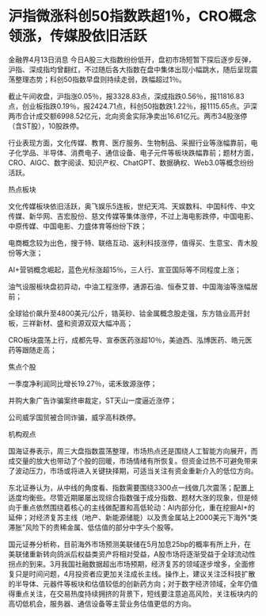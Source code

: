 # 沪指微涨科创50指数跌超1％，CRO概念领涨，传媒股依旧活跃

金融界4月13日消息
今日A股三大指数纷纷低开，盘初市场短暂下探后逐步反弹，沪指、深成指均曾翻红，不过随后各大指数在盘中集体出现小幅跳水，随后呈现震荡整理态势；科创50指数早盘则持续走弱，跌幅超过1％。

截止午间收盘，沪指涨0.05％，报3328.83点，深成指跌0.56％，报11816.83点，创业板指跌0.19％，报2424.71点，科创50指数跌1.22％，报1115.65点。沪深两市合计成交额6998.52亿元，北向资金实际净卖出16.61亿元。两市34股涨停（含ST股），10股跌停。

行业表现方面，文化传媒、教育、医疗服务、生物制品、采掘行业等涨幅靠前，电子化学品、半导体、消费电子、通信设备、电子元件等板块跌幅靠前；题材方面，CRO、AIGC、数字阅读、知识产权、ChatGPT、数据确权、Web3.0等概念纷纷活跃。

热点板块

文化传媒板块依旧活跃，奥飞娱乐5连板，世纪天鸿、天娱数科、中国科传、中文传媒、新华网、吉宏股份、慈文传媒等集体涨停，不过上海电影跌停，中国电影、中原传媒、中国电影、力盛体育等纷纷下跌；

电商概念较为出色，搜于特、联络互动、返利科技涨停，值得买、生意宝、青木股份等大涨；

AI+营销概念崛起，蓝色光标涨超15％，三人行、宣亚国际等不同程度上涨；

油气设服板块盘初异动，中油工程涨停，通源石油、恒泰艾普、中国海油等涨幅居前；

全球铪价飙升至4800美元/公斤，锆英砂、铪金属概念股走强，东方锆业高开封板，三祥新材、盛和资源双双大幅冲高；

CRO板块震荡上行，成都先导、宣泰医药涨超10％，美迪西、泓博医药、皓元医药等跟随走高；

焦点个股

一季度净利润同比增长19.27％，诺禾致源涨停；

并购大象广告诈骗案终审裁定，ST天山一度逼近涨停；

公司威孚国贸被合同诈骗，威孚高科跌停。

机构观点

国海证券表示，周三大盘指数震荡整理，市场热点还是围绕人工智能方向展开，而成交量的放大也带动了个股的回暖，市场情绪有所恢复。但资金过热不可避免带来了波动压力，市场或将进入关键抉择期，可适当关注有资金重新介入的低位方向。

东北证券认为，从中线的角度看、指数需要围绕3300点一线做几次震荡；配置上适度均衡些。尽管近期屡屡出现综合指数强于成分指数、题材大涨的现象，但是倾向于重点依然围绕着核心的主线做配置和高低轮动：AI内部分化，重在挖掘AI+的延伸；对经济复苏主线（地产、新能源储能）以及贵金属站上2000美元下海外“类滞胀”风险下的贵稀金属、低估值的部分中字头个股等。

国元证券分析称，目前海外市场预测美联储在5月加息25bp的概率有所上升，在美联储重新转向鸽派后权益类资产将相对受益，A股市场将逐渐受益于全球流动性拐点的到来。3月我国社融数据超出市场预期，经济复苏的领域逐步增多，全面修复只是时间问题，4月投资者应更加关注成长主线。操作上，建议关注泛科技扩散的半导体、元器件等板块和估值较低的创新药方向；对于数字经济领域，全年仍值得重点关注，在交易热度持续拥挤的背景下，短线要注意追高风险，关注板块内的高切低机会，服务器、通信设备等主营业务估值更低的方向。

